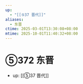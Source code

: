 ```yaml
---
up:
  - "[[⑤37 晋代]]"
aliases:
  - 东晋
ctime: 2025-03-01T13:30:08+08:00
mtime: 2025-10-01T11:40:32+08:00
---
```


# ⑤372 东晋

- up: [[⑤37 晋代]]
